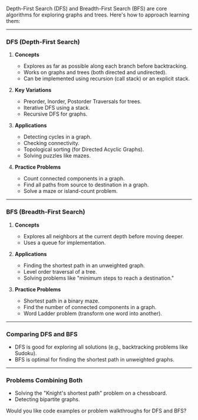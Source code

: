 Depth-First Search (DFS) and Breadth-First Search (BFS) are core algorithms for exploring graphs and trees. Here's how to approach learning them:

---

### **DFS (Depth-First Search)**

1. **Concepts**
   - Explores as far as possible along each branch before backtracking.
   - Works on graphs and trees (both directed and undirected).
   - Can be implemented using recursion (call stack) or an explicit stack.

2. **Key Variations**
   - Preorder, Inorder, Postorder Traversals for trees.
   - Iterative DFS using a stack.
   - Recursive DFS for graphs.

3. **Applications**
   - Detecting cycles in a graph.
   - Checking connectivity.
   - Topological sorting (for Directed Acyclic Graphs).
   - Solving puzzles like mazes.

4. **Practice Problems**
   - Count connected components in a graph.
   - Find all paths from source to destination in a graph.
   - Solve a maze or island-count problem.

---

### **BFS (Breadth-First Search)**

1. **Concepts**
   - Explores all neighbors at the current depth before moving deeper.
   - Uses a queue for implementation.

2. **Applications**
   - Finding the shortest path in an unweighted graph.
   - Level order traversal of a tree.
   - Solving problems like "minimum steps to reach a destination."

3. **Practice Problems**
   - Shortest path in a binary maze.
   - Find the number of connected components in a graph.
   - Word Ladder problem (transform one word into another).

---

### **Comparing DFS and BFS**
- DFS is good for exploring all solutions (e.g., backtracking problems like Sudoku).
- BFS is optimal for finding the shortest path in unweighted graphs.

---

### **Problems Combining Both**
- Solving the "Knight's shortest path" problem on a chessboard.
- Detecting bipartite graphs.

Would you like code examples or problem walkthroughs for DFS and BFS?